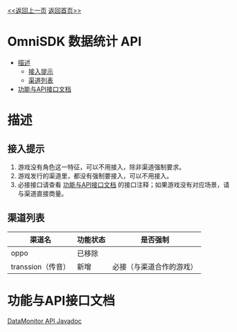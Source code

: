 [<<返回上一页](/sdk-docs/docs/omni-sdk/OmniSDK接入指南.md#336-数据统计)         [返回首页>>](/sdk-docs)

OmniSDK 数据统计 API
=====

<!-- TOC -->

- [描述](#描述)
    - [接入提示](#接入提示)
    - [渠道列表](#渠道列表)
- [功能与API接口文档](#功能与api接口文档)

<!-- /TOC -->

# 描述

## 接入提示
1. 游戏没有角色这一特征，可以不用接入，除非渠道强制要求。
2. 游戏发行的渠道里，都没有强制要接入，可以不用接入。
2. 必接接口请查看 [功能与API接口文档](#功能与api接口文档) 的接口注释；如果游戏没有对应场景，请与渠道直接商量。

## 渠道列表
| 渠道名            | 功能状态 | 是否强制                 |
| ----------------- | -------- | ------------------------ |
| oppo              | 已移除   |                          |
| transsion（传音） | 新增     | 必接（与渠道合作的游戏） |


# 功能与API接口文档
[DataMonitor API Javadoc][IDataMonitor]



[IDataMonitor]:../api/html/-omni-s-d-k/com.kingsoft.shiyou.omnisdk.api.interfaces/-i-data-monitor/index.html